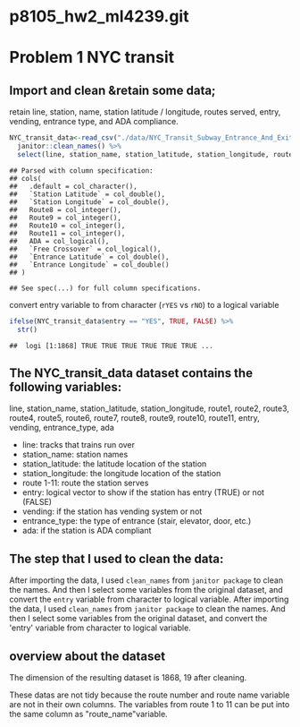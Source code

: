 p8105\_hw2\_ml4239.git
================

Problem 1 NYC transit
=====================

Import and clean &retain some data;
-----------------------------------

retain line, station, name, station latitude / longitude, routes served, entry, vending, entrance type, and ADA compliance.

``` r
NYC_transit_data<-read_csv("./data/NYC_Transit_Subway_Entrance_And_Exit_Data.csv") %>% 
  janitor::clean_names() %>% 
  select(line, station_name, station_latitude, station_longitude, route1:route11, entry, vending, entrance_type, ada) 
```

    ## Parsed with column specification:
    ## cols(
    ##   .default = col_character(),
    ##   `Station Latitude` = col_double(),
    ##   `Station Longitude` = col_double(),
    ##   Route8 = col_integer(),
    ##   Route9 = col_integer(),
    ##   Route10 = col_integer(),
    ##   Route11 = col_integer(),
    ##   ADA = col_logical(),
    ##   `Free Crossover` = col_logical(),
    ##   `Entrance Latitude` = col_double(),
    ##   `Entrance Longitude` = col_double()
    ## )

    ## See spec(...) for full column specifications.

convert entry variable to from character (`rYES` vs `rNO`) to a logical variable

``` r
ifelse(NYC_transit_data$entry == "YES", TRUE, FALSE) %>% 
  str()
```

    ##  logi [1:1868] TRUE TRUE TRUE TRUE TRUE TRUE ...

The NYC\_transit\_data dataset contains the following variables:
----------------------------------------------------------------

line, station\_name, station\_latitude, station\_longitude, route1, route2, route3, route4, route5, route6, route7, route8, route9, route10, route11, entry, vending, entrance\_type, ada

-   line: tracks that trains run over
-   station\_name: station names
-   station\_latitude: the latitude location of the station
-   station\_longitude: the longitude location of the station
-   route 1-11: route the station serves
-   entry: logical vector to show if the station has entry (TRUE) or not (FALSE)
-   vending: if the station has vending system or not
-   entrance\_type: the type of entrance (stair, elevator, door, etc.)
-   ada: if the station is ADA compliant

The step that I used to clean the data:
---------------------------------------

After importing the data, I used `clean_names` from `janitor package` to clean the names. And then I select some variables from the original dataset, and convert the `entry` variable from character to logical variable.
After importing the data, I used `clean_names` from `janitor package` to clean the names. And then I select some variables from the original dataset, and convert the 'entry' variable from character to logical variable.

overview about the dataset
--------------------------

The dimension of the resulting dataset is 1868, 19 after cleaning.

These datas are not tidy because the route number and route name variable are not in their own columns. The variables from route 1 to 11 can be put into the same column as "route\_name"variable.

